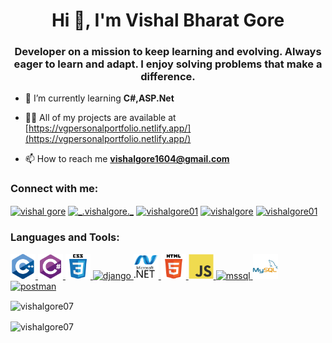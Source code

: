 <h1 align="center">Hi 👋, I'm Vishal Bharat Gore</h1>
<h3 align="center">Developer on a mission to keep learning and evolving. Always eager to learn and adapt. I enjoy solving problems that make a difference.</h3>

- 🌱 I’m currently learning **C#,ASP.Net**

- 👨‍💻 All of my projects are available at [https://vgpersonalportfolio.netlify.app/](https://vgpersonalportfolio.netlify.app/)

- 📫 How to reach me **vishalgore1604@gmail.com**

<h3 align="left">Connect with me:</h3>
<p align="left">
<a href="https://linkedin.com/in/vishal gore" target="blank"><img align="center" src="https://raw.githubusercontent.com/rahuldkjain/github-profile-readme-generator/master/src/images/icons/Social/linked-in-alt.svg" alt="vishal gore" height="30" width="40" /></a>
<a href="https://instagram.com/_.vishalgore._" target="blank"><img align="center" src="https://raw.githubusercontent.com/rahuldkjain/github-profile-readme-generator/master/src/images/icons/Social/instagram.svg" alt="_.vishalgore._" height="30" width="40" /></a>
<a href="https://www.codechef.com/users/vishalgore01" target="blank"><img align="center" src="https://cdn.jsdelivr.net/npm/simple-icons@3.1.0/icons/codechef.svg" alt="vishalgore01" height="30" width="40" /></a>
<a href="https://www.leetcode.com/vishalgore" target="blank"><img align="center" src="https://raw.githubusercontent.com/rahuldkjain/github-profile-readme-generator/master/src/images/icons/Social/leet-code.svg" alt="vishalgore" height="30" width="40" /></a>
<a href="https://auth.geeksforgeeks.org/user/vishalgore01" target="blank"><img align="center" src="https://raw.githubusercontent.com/rahuldkjain/github-profile-readme-generator/master/src/images/icons/Social/geeks-for-geeks.svg" alt="vishalgore01" height="30" width="40" /></a>
</p>

<h3 align="left">Languages and Tools:</h3>
<p align="left"> <a href="https://www.w3schools.com/cpp/" target="_blank" rel="noreferrer"> <img src="https://raw.githubusercontent.com/devicons/devicon/master/icons/cplusplus/cplusplus-original.svg" alt="cplusplus" width="40" height="40"/> </a> <a href="https://www.w3schools.com/cs/" target="_blank" rel="noreferrer"> <img src="https://raw.githubusercontent.com/devicons/devicon/master/icons/csharp/csharp-original.svg" alt="csharp" width="40" height="40"/> </a> <a href="https://www.w3schools.com/css/" target="_blank" rel="noreferrer"> <img src="https://raw.githubusercontent.com/devicons/devicon/master/icons/css3/css3-original-wordmark.svg" alt="css3" width="40" height="40"/> </a> <a href="https://www.djangoproject.com/" target="_blank" rel="noreferrer"> <img src="https://cdn.worldvectorlogo.com/logos/django.svg" alt="django" width="40" height="40"/> </a> <a href="https://dotnet.microsoft.com/" target="_blank" rel="noreferrer"> <img src="https://raw.githubusercontent.com/devicons/devicon/master/icons/dot-net/dot-net-original-wordmark.svg" alt="dotnet" width="40" height="40"/> </a> <a href="https://www.w3.org/html/" target="_blank" rel="noreferrer"> <img src="https://raw.githubusercontent.com/devicons/devicon/master/icons/html5/html5-original-wordmark.svg" alt="html5" width="40" height="40"/> </a> <a href="https://developer.mozilla.org/en-US/docs/Web/JavaScript" target="_blank" rel="noreferrer"> <img src="https://raw.githubusercontent.com/devicons/devicon/master/icons/javascript/javascript-original.svg" alt="javascript" width="40" height="40"/> </a> <a href="https://www.microsoft.com/en-us/sql-server" target="_blank" rel="noreferrer"> <img src="https://www.svgrepo.com/show/303229/microsoft-sql-server-logo.svg" alt="mssql" width="40" height="40"/> </a> <a href="https://www.mysql.com/" target="_blank" rel="noreferrer"> <img src="https://raw.githubusercontent.com/devicons/devicon/master/icons/mysql/mysql-original-wordmark.svg" alt="mysql" width="40" height="40"/> </a> <a href="https://postman.com" target="_blank" rel="noreferrer"> <img src="https://www.vectorlogo.zone/logos/getpostman/getpostman-icon.svg" alt="postman" width="40" height="40"/> </a> </p>

<p><img align="center" src="https://github-readme-stats.vercel.app/api/top-langs?username=vishalgore07&show_icons=true&locale=en&layout=compact" alt="vishalgore07" /></p>

<p><img align="center" src="https://github-readme-streak-stats.herokuapp.com/?user=vishalgore07&" alt="vishalgore07" /></p>
